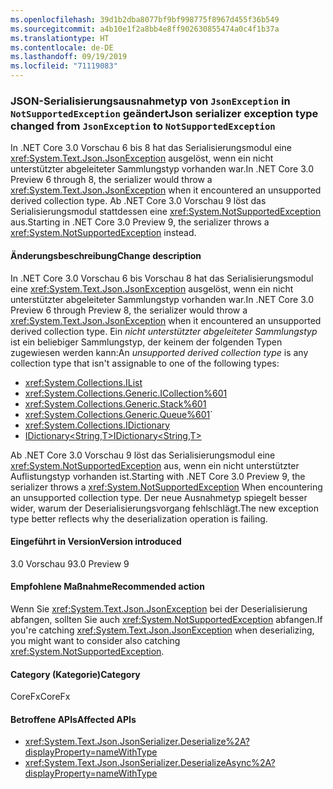 ```yaml
---
ms.openlocfilehash: 39d1b2dba8077bf9bf998775f8967d455f36b549
ms.sourcegitcommit: a4b10e1f2a8bb4e8ff902630855474a0c4f1b37a
ms.translationtype: HT
ms.contentlocale: de-DE
ms.lasthandoff: 09/19/2019
ms.locfileid: "71119083"
---
```

### <a name="json-serializer-exception-type-changed-from-jsonexception-to-notsupportedexception"></a><span data-ttu-id="9e5de-101">JSON-Serialisierungsausnahmetyp von `JsonException` in `NotSupportedException` geändert</span><span class="sxs-lookup"><span data-stu-id="9e5de-101">Json serializer exception type changed from `JsonException` to `NotSupportedException`</span></span>

<span data-ttu-id="9e5de-102">In .NET Core 3.0 Vorschau 6 bis 8 hat das Serialisierungsmodul eine <xref:System.Text.Json.JsonException> ausgelöst, wenn ein nicht unterstützter abgeleiteter Sammlungstyp vorhanden war.</span><span class="sxs-lookup"><span data-stu-id="9e5de-102">In .NET Core 3.0 Preview 6 through 8, the serializer would throw a <xref:System.Text.Json.JsonException> when it encountered an unsupported derived collection type.</span></span> <span data-ttu-id="9e5de-103">Ab .NET Core 3.0 Vorschau 9 löst das Serialisierungsmodul stattdessen eine <xref:System.NotSupportedException> aus.</span><span class="sxs-lookup"><span data-stu-id="9e5de-103">Starting in .NET Core 3.0 Preview 9, the serializer throws a <xref:System.NotSupportedException> instead.</span></span>

#### <a name="change-description"></a><span data-ttu-id="9e5de-104">Änderungsbeschreibung</span><span class="sxs-lookup"><span data-stu-id="9e5de-104">Change description</span></span>

<span data-ttu-id="9e5de-105">In .NET Core 3.0 Vorschau 6 bis Vorschau 8 hat das Serialisierungsmodul eine <xref:System.Text.Json.JsonException> ausgelöst, wenn ein nicht unterstützter abgeleiteter Sammlungstyp vorhanden war.</span><span class="sxs-lookup"><span data-stu-id="9e5de-105">In .NET Core 3.0 Preview 6 through Preview 8, the serializer would throw a <xref:System.Text.Json.JsonException>  when it encountered an unsupported derived collection type.</span></span> <span data-ttu-id="9e5de-106">Ein *nicht unterstützter abgeleiteter Sammlungstyp* ist ein beliebiger Sammlungstyp, der keinem der folgenden Typen zugewiesen werden kann:</span><span class="sxs-lookup"><span data-stu-id="9e5de-106">An *unsupported derived collection type* is any collection type that isn't assignable to one of the following types:</span></span>

 - <xref:System.Collections.IList>
 - <xref:System.Collections.Generic.ICollection%601>
 - <xref:System.Collections.Generic.Stack%601>
 - <xref:System.Collections.Generic.Queue%601>`
 - <xref:System.Collections.IDictionary>
 - [<span data-ttu-id="9e5de-107">IDictionary\<String,T></span><span class="sxs-lookup"><span data-stu-id="9e5de-107">IDictionary\<String,T></span></span>](xref:System.Collections.Generic.IDictionary%602)

<span data-ttu-id="9e5de-108">Ab .NET Core 3.0 Vorschau 9 löst das Serialisierungsmodul eine <xref:System.NotSupportedException> aus, wenn ein nicht unterstützter Auflistungstyp vorhanden ist.</span><span class="sxs-lookup"><span data-stu-id="9e5de-108">Starting with .NET Core 3.0 Preview 9, the serializer throws a <xref:System.NotSupportedException> When encountering an unsupported collection type.</span></span> <span data-ttu-id="9e5de-109">Der neue Ausnahmetyp spiegelt besser wider, warum der Deserialisierungsvorgang fehlschlägt.</span><span class="sxs-lookup"><span data-stu-id="9e5de-109">The new exception type better reflects why the deserialization operation is failing.</span></span>

#### <a name="version-introduced"></a><span data-ttu-id="9e5de-110">Eingeführt in Version</span><span class="sxs-lookup"><span data-stu-id="9e5de-110">Version introduced</span></span>

<span data-ttu-id="9e5de-111">3.0 Vorschau 9</span><span class="sxs-lookup"><span data-stu-id="9e5de-111">3.0 Preview 9</span></span>

#### <a name="recommended-action"></a><span data-ttu-id="9e5de-112">Empfohlene Maßnahme</span><span class="sxs-lookup"><span data-stu-id="9e5de-112">Recommended action</span></span>

<span data-ttu-id="9e5de-113">Wenn Sie <xref:System.Text.Json.JsonException> bei der Deserialisierung abfangen, sollten Sie auch <xref:System.NotSupportedException> abfangen.</span><span class="sxs-lookup"><span data-stu-id="9e5de-113">If you're catching <xref:System.Text.Json.JsonException> when deserializing, you might want to consider also catching <xref:System.NotSupportedException>.</span></span>

#### <a name="category"></a><span data-ttu-id="9e5de-114">Category (Kategorie)</span><span class="sxs-lookup"><span data-stu-id="9e5de-114">Category</span></span>

<span data-ttu-id="9e5de-115">CoreFx</span><span class="sxs-lookup"><span data-stu-id="9e5de-115">CoreFx</span></span>

#### <a name="affected-apis"></a><span data-ttu-id="9e5de-116">Betroffene APIs</span><span class="sxs-lookup"><span data-stu-id="9e5de-116">Affected APIs</span></span>

- <xref:System.Text.Json.JsonSerializer.Deserialize%2A?displayProperty=nameWithType>
- <xref:System.Text.Json.JsonSerializer.DeserializeAsync%2A?displayProperty=nameWithType>

<!--

#### Affected APIs

- `Overload:System.Text.Json.JsonSerializer.Deserialize`
- `Overload:System.Text.Json.JsonSerializer.DeserializeAsync`

-->
